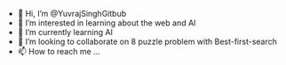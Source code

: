 - 👋 Hi, I’m @YuvrajSinghGitbub
- 👀 I’m interested in learning about the web and AI
- 🌱 I’m currently learning AI
- 💞️ I’m looking to collaborate on 8 puzzle problem with Best-first-search
- 📫 How to reach me ...
<!---
YuvrajSinghGitbub/YuvrajSinghGitbub is a ✨ special ✨ repository because its `README.md` (this file) appears on your GitHub profile.
You can click the Preview link to take a look at your changes.
--->
